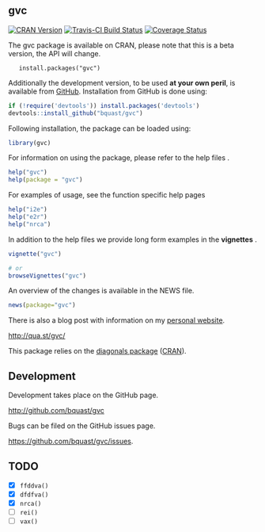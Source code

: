gvc
--------------
[![CRAN Version](http://www.r-pkg.org/badges/version/gvc)](http://cran.r-project.org/package=gvc)
[![Travis-CI Build Status](https://travis-ci.org/bquast/gvc.png?branch=master)](https://travis-ci.org/bquast/gvc)
[![Coverage Status](https://coveralls.io/repos/bquast/gvc/badge.svg)](https://coveralls.io/r/bquast/gvc)

The gvc package is available on CRAN, please note that this is a beta version, the API will change.

       install.packages("gvc")

Additionally the development version, to be used **at your own peril**, is available from [GitHub](https://github.com/bquast/gvc).
Installation from GitHub is done using:

```r
if (!require('devtools')) install.packages('devtools')
devtools::install_github("bquast/gvc")
```

Following installation, the package can be loaded using:

```r
library(gvc)
```

For information on using the package, please refer to the help files    .

```r
help("gvc")
help(package = "gvc")
```
    
For examples of usage, see the function specific help pages

```r
help("i2e")
help("e2r")
help("nrca")
```

In addition to the help files we provide long form examples in the **vignettes** .

```r
vignette("gvc")

# or
browseVignettes("gvc")
```
    
An overview of the changes is available in the NEWS file.

```r
news(package="gvc")
```

There is also a blog post with information on my [personal website](http://qua.st/).

http://qua.st/gvc/

This package relies on the [diagonals package](http://qua.st/diagonals) ([CRAN](http:cran.r-project.org/packge=diagonals)).


Development
-------------
Development takes place on the GitHub page.

http://github.com/bquast/gvc

Bugs can be filed on the GitHub issues page.

https://github.com/bquast/gvc/issues.

TODO
-------------

 * [x] `ffddva()`
 * [x] `dfdfva()`
 * [x] `nrca()`
 * [ ] `rei()`
 * [ ] `vax()`
